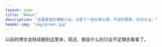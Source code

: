 ```yaml
---
layout: page
title: "About"
description: "这里是我的博客小站，记录了一些日常心得，不定时更新，欢迎关注。" 
header-img: "img/green.jpg"
---
```

以前的博文会陆续搬到这里来，简述、掘金什么的只会不定期去看看了。





